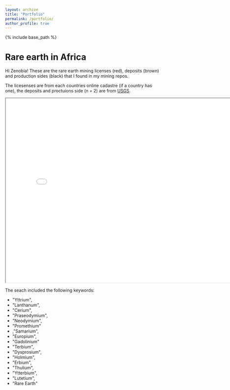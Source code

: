 ```yaml
---
layout: archive
title: "Portfolio"
permalink: /portfolio/
author_profile: true
---
```

{% include base_path %}



# Rare earth in Africa

Hi Zenobia!
These are the rare earth mining licenses (red), deposits (brown) and production sides (black) that I found in my mining repos.

The licesenses are from each countries online cadastre (if a country has one), the deposits and proctuions side (n = 2) are from [USGS](https://www.usgs.gov/centers/national-minerals-information-center/rare-earths-statistics-and-information).

<iframe src="/files/maps/ree_africa.html" height="600" width="800"> </iframe>



The  seach included the  following keywords:

- "Yttrium",
- "Lanthanum",
- "Cerium",
- "Praseodymium",
- "Neodymium",
- "Promethium"
- ,"Samarium",
- "Europium",
- "Gadolinium"
- "Terbium",
- "Dysprosium",
- "Holmium",
- "Erbium",
- "Thulium",
- "Ytterbium",
- "Lutetium",
-  "Rare Earth"
